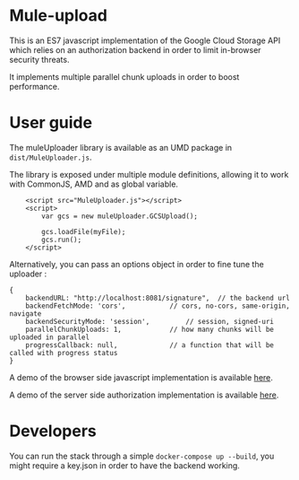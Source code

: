 Mule-upload
===========

This is an ES7 javascript implementation of the Google Cloud Storage API which relies on an authorization backend in order to limit in-browser security threats.

It implements multiple parallel chunk uploads in order to boost performance.

# User guide
The muleUploader library is available as an UMD package in `dist/MuleUploader.js`.

The library is exposed under multiple module definitions, allowing it to work with CommonJS, AMD and as global variable.

```
	<script src="MuleUploader.js"></script>
	<script>
		var gcs = new muleUploader.GCSUpload();

		gcs.loadFile(myFile);
		gcs.run();
	</script>
```

Alternatively, you can pass an options object in order to fine tune the uploader :
```
{
	backendURL: "http://localhost:8081/signature",	// the backend url
	backendFetchMode: 'cors',			// cors, no-cors, same-origin, navigate
	backendSecurityMode: 'session',			// session, signed-uri
	parallelChunkUploads: 1,			// how many chunks will be uploaded in parallel
	progressCallback: null,				// a function that will be called with progress status
}
```

A demo of the browser side javascript implementation is available [here](test/index.html).

A demo of the server side authorization implementation is available [here](backends/python/main.py).

# Developers
You can run the stack through a simple `docker-compose up --build`, you might require a key.json in order to have the backend working.
